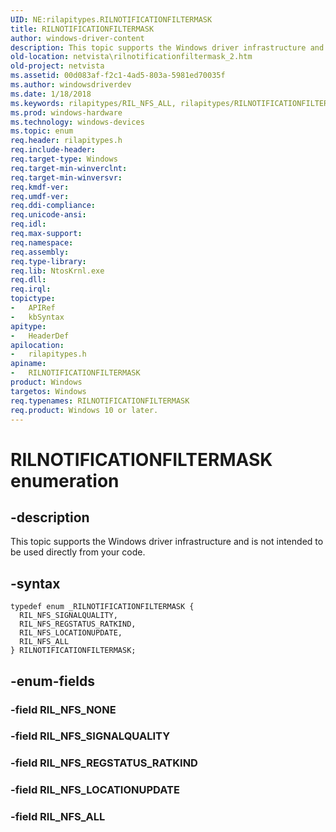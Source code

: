 ```yaml
---
UID: NE:rilapitypes.RILNOTIFICATIONFILTERMASK
title: RILNOTIFICATIONFILTERMASK
author: windows-driver-content
description: This topic supports the Windows driver infrastructure and is not intended to be used directly from your code.
old-location: netvista\rilnotificationfiltermask_2.htm
old-project: netvista
ms.assetid: 00d083af-f2c1-4ad5-803a-5981ed70035f
ms.author: windowsdriverdev
ms.date: 1/18/2018
ms.keywords: rilapitypes/RIL_NFS_ALL, rilapitypes/RILNOTIFICATIONFILTERMASK, RILNOTIFICATIONFILTERMASK enumeration [Network Drivers Starting with Windows Vista], rilapitypes/RIL_NFS_REGSTATUS_RATKIND, RILNOTIFICATIONFILTERMASK, RIL_NFS_ALL, RIL_NFS_SIGNALQUALITY, rilapitypes/RIL_NFS_SIGNALQUALITY, netvista.rilnotificationfiltermask_2, rilapitypes/RIL_NFS_LOCATIONUPDATE, RIL_NFS_LOCATIONUPDATE, RIL_NFS_REGSTATUS_RATKIND
ms.prod: windows-hardware
ms.technology: windows-devices
ms.topic: enum
req.header: rilapitypes.h
req.include-header: 
req.target-type: Windows
req.target-min-winverclnt: 
req.target-min-winversvr: 
req.kmdf-ver: 
req.umdf-ver: 
req.ddi-compliance: 
req.unicode-ansi: 
req.idl: 
req.max-support: 
req.namespace: 
req.assembly: 
req.type-library: 
req.lib: NtosKrnl.exe
req.dll: 
req.irql: 
topictype:
-	APIRef
-	kbSyntax
apitype:
-	HeaderDef
apilocation:
-	rilapitypes.h
apiname:
-	RILNOTIFICATIONFILTERMASK
product: Windows
targetos: Windows
req.typenames: RILNOTIFICATIONFILTERMASK
req.product: Windows 10 or later.
---
```


# RILNOTIFICATIONFILTERMASK enumeration


## -description


This topic supports the Windows driver infrastructure and is not intended to be used directly from your code. 


## -syntax


````
typedef enum _RILNOTIFICATIONFILTERMASK { 
  RIL_NFS_SIGNALQUALITY,
  RIL_NFS_REGSTATUS_RATKIND,
  RIL_NFS_LOCATIONUPDATE,
  RIL_NFS_ALL
} RILNOTIFICATIONFILTERMASK;
````


## -enum-fields




### -field RIL_NFS_NONE


### -field RIL_NFS_SIGNALQUALITY


### -field RIL_NFS_REGSTATUS_RATKIND


### -field RIL_NFS_LOCATIONUPDATE


### -field RIL_NFS_ALL

